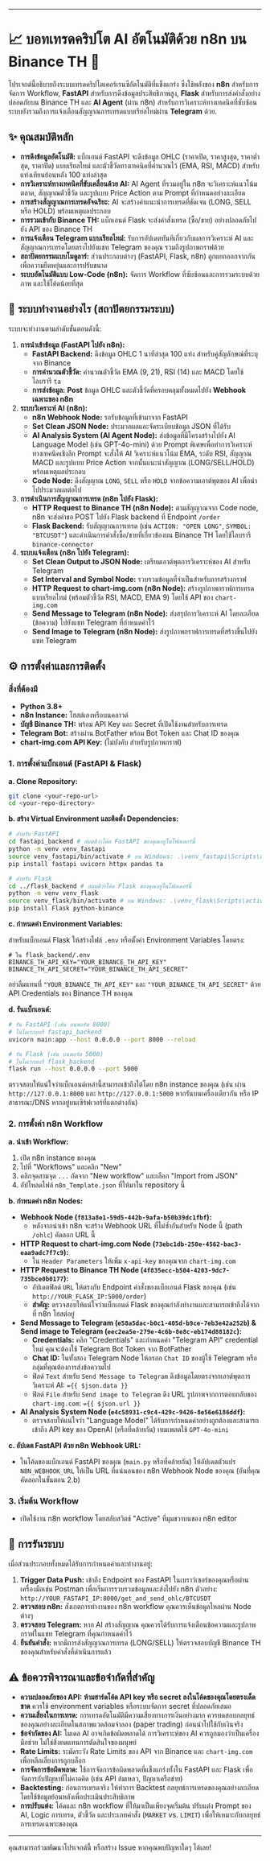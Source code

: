 -----

# 📈 บอทเทรดคริปโต AI อัตโนมัติด้วย n8n บน Binance TH 🤖

โปรเจกต์นี้อธิบายถึงระบบเทรดคริปโตเคอร์เรนซีอัตโนมัติที่แข็งแกร่ง ซึ่งใช้พลังของ **n8n** สำหรับการจัดการ Workflow, **FastAPI** สำหรับการดึงข้อมูลประสิทธิภาพสูง, **Flask** สำหรับการส่งคำสั่งอย่างปลอดภัยบน Binance TH และ **AI Agent** (ผ่าน n8n) สำหรับการวิเคราะห์ทางเทคนิคที่ซับซ้อน ระบบยังรวมถึงการแจ้งเตือนสัญญาณการเทรดแบบเรียลไทม์ผ่าน **Telegram** ด้วย.

## ✨ คุณสมบัติหลัก

  * **การดึงข้อมูลอัตโนมัติ:** แบ็กเอนด์ FastAPI จะดึงข้อมูล OHLC (ราคาเปิด, ราคาสูงสุด, ราคาต่ำสุด, ราคาปิด) แบบเรียลไทม์ และตัวชี้วัดทางเทคนิคที่คำนวณไว้ (EMA, RSI, MACD) สำหรับแท่งเทียนย้อนหลัง 100 แท่งล่าสุด
  * **การวิเคราะห์ทางเทคนิคที่ขับเคลื่อนด้วย AI:** AI Agent ที่รวมอยู่ใน n8n จะวิเคราะห์แนวโน้มตลาด, สัญญาณตัวชี้วัด และรูปแบบ Price Action ตาม Prompt ที่กำหนดอย่างละเอียด
  * **การสร้างสัญญาณการเทรดอัจฉริยะ:** AI จะสร้างคำแนะนำการเทรดที่ชัดเจน (LONG, SELL หรือ HOLD) พร้อมเหตุผลประกอบ
  * **การรวมเข้ากับ Binance TH:** แบ็กเอนด์ Flask จะส่งคำสั่งเทรด (ซื้อ/ขาย) อย่างปลอดภัยไปยัง API ของ Binance TH
  * **การแจ้งเตือน Telegram แบบเรียลไทม์:** รับการอัปเดตทันทีเกี่ยวกับผลการวิเคราะห์ AI และสัญญาณการเทรดโดยตรงไปยังแชท Telegram ของคุณ รวมถึงรูปภาพกราฟด้วย
  * **สถาปัตยกรรมแบบโมดูลาร์:** ส่วนประกอบต่างๆ (FastAPI, Flask, n8n) ถูกแยกออกจากกันเพื่อความยืดหยุ่นและการปรับขนาด
  * **ระบบอัตโนมัติแบบ Low-Code (n8n):** จัดการ Workflow ที่ซับซ้อนและการรวมระบบด้วยภาพ และใช้โค้ดน้อยที่สุด

## 🚀 ระบบทำงานอย่างไร (สถาปัตยกรรมระบบ)

ระบบจะทำงานตามลำดับขั้นตอนดังนี้:

1.  **การนำเข้าข้อมูล (FastAPI ไปยัง n8n):**
      * **FastAPI Backend:** ดึงข้อมูล OHLC 1 นาทีล่าสุด 100 แท่ง สำหรับคู่สัญลักษณ์ที่ระบุจาก Binance
      * **การคำนวณตัวชี้วัด:** คำนวณตัวชี้วัด EMA (9, 21), RSI (14) และ MACD โดยใช้ไลบรารี `ta`
      * **การส่งข้อมูล:** **Post** ข้อมูล OHLC และตัวชี้วัดที่ครอบคลุมทั้งหมดไปยัง **Webhook เฉพาะของ n8n**
2.  **ระบบวิเคราะห์ AI (n8n):**
      * **n8n Webhook Node:** รอรับข้อมูลที่เข้ามาจาก FastAPI
      * **Set Clean JSON Node:** ประมวลผลและจัดระเบียบข้อมูล JSON ที่ได้รับ
      * **AI Analysis System (AI Agent Node):** ส่งข้อมูลที่มีโครงสร้างไปยัง AI Language Model (เช่น GPT-4o-mini) ด้วย Prompt พิเศษเพื่อทำการวิเคราะห์ทางเทคนิคเชิงลึก Prompt จะสั่งให้ AI วิเคราะห์แนวโน้ม EMA, ระดับ RSI, สัญญาณ MACD และรูปแบบ Price Action จากนั้นแนะนำสัญญาณ (LONG/SELL/HOLD) พร้อมเหตุผลประกอบ
      * **Code Node:** ดึงสัญญาณ `LONG`, `SELL` หรือ `HOLD` จากข้อความเอาต์พุตของ AI เพื่อนำไปประมวลผลต่อไป
3.  **การดำเนินการสัญญาณการเทรด (n8n ไปยัง Flask):**
      * **HTTP Request to Binance TH (n8n Node):** ตามสัญญาณจาก Code node, n8n จะส่งคำขอ POST ไปยัง Flask backend ที่ Endpoint `/order`
      * **Flask Backend:** รับสัญญาณการเทรด (เช่น `ACTION: "OPEN LONG"`, `SYMBOL: "BTCUSDT"`) และดำเนินการคำสั่งซื้อ/ขายที่เกี่ยวข้องบน Binance TH โดยใช้ไลบรารี `binance-connector`
4.  **ระบบแจ้งเตือน (n8n ไปยัง Telegram):**
      * **Set Clean Output to JSON Node:** เตรียมเอาต์พุตการวิเคราะห์ของ AI สำหรับ Telegram
      * **Set Interval and Symbol Node:** รวบรวมข้อมูลที่จำเป็นสำหรับการสร้างกราฟ
      * **HTTP Request to chart-img.com (n8n Node):** สร้างรูปภาพกราฟการเทรดแบบเรียลไทม์ (พร้อมตัวชี้วัด RSI, MACD, EMA 9) โดยใช้ API ของ `chart-img.com`
      * **Send Message to Telegram (n8n Node):** ส่งสรุปการวิเคราะห์ AI โดยละเอียด (ข้อความ) ไปยังแชท Telegram ที่กำหนดค่าไว้
      * **Send Image to Telegram (n8n Node):** ส่งรูปภาพกราฟการเทรดที่สร้างขึ้นไปยังแชท Telegram

## ⚙️ การตั้งค่าและการติดตั้ง

### สิ่งที่ต้องมี

  * **Python 3.8+**
  * **n8n Instance:** โฮสต์เองหรือบนคลาวด์
  * **บัญชี Binance TH:** พร้อม API Key และ Secret ที่เปิดใช้งานสำหรับการเทรด
  * **Telegram Bot:** สร้างผ่าน BotFather พร้อม Bot Token และ Chat ID ของคุณ
  * **chart-img.com API Key:** (ไม่บังคับ สำหรับรูปภาพกราฟ)

### 1\. การตั้งค่าแบ็กเอนด์ (FastAPI & Flask)

**a. Clone Repository:**

```bash
git clone <your-repo-url>
cd <your-repo-directory>
```

**b. สร้าง Virtual Environment และติดตั้ง Dependencies:**

```bash
# สำหรับ FastAPI
cd fastapi_backend # สมมติว่าโค้ด FastAPI ของคุณอยู่ในโฟลเดอร์นี้
python -m venv venv_fastapi
source venv_fastapi/bin/activate # บน Windows: .\venv_fastapi\Scripts\activate
pip install fastapi uvicorn httpx pandas ta

# สำหรับ Flask
cd ../flask_backend # สมมติว่าโค้ด Flask ของคุณอยู่ในโฟลเดอร์นี้
python -m venv venv_flask
source venv_flask/bin/activate # บน Windows: .\venv_flask\Scripts\activate
pip install Flask python-binance
```

**c. กำหนดค่า Environment Variables:**

สำหรับแบ็กเอนด์ Flask ให้สร้างไฟล์ `.env` หรือตั้งค่า Environment Variables โดยตรง:

```env
# ใน flask_backend/.env
BINANCE_TH_API_KEY="YOUR_BINANCE_TH_API_KEY"
BINANCE_TH_API_SECRET="YOUR_BINANCE_TH_API_SECRET"
```

อย่าลืมแทนที่ `"YOUR_BINANCE_TH_API_KEY"` และ `"YOUR_BINANCE_TH_API_SECRET"` ด้วย API Credentials ของ Binance TH ของคุณ

**d. รันแบ็กเอนด์:**

```bash
# รัน FastAPI (เช่น บนพอร์ต 8000)
# ในไดเรกทอรี fastapi_backend
uvicorn main:app --host 0.0.0.0 --port 8000 --reload

# รัน Flask (เช่น บนพอร์ต 5000)
# ในไดเรกทอรี flask_backend
flask run --host 0.0.0.0 --port 5000
```

ตรวจสอบให้แน่ใจว่าแบ็กเอนด์เหล่านี้สามารถเข้าถึงได้โดย n8n instance ของคุณ (เช่น ผ่าน `http://127.0.0.1:8000` และ `http://127.0.0.1:5000` หากรันบนเครื่องเดียวกัน หรือ IP สาธารณะ/DNS หากอยู่บนเซิร์ฟเวอร์ที่แตกต่างกัน)

### 2\. การตั้งค่า n8n Workflow

**a. นำเข้า Workflow:**

1.  เปิด n8n instance ของคุณ
2.  ไปที่ "Workflows" และคลิก "New"
3.  คลิกจุดสามจุด `...` ถัดจาก "New workflow" และเลือก "Import from JSON"
4.  อัปโหลดไฟล์ `n8n_Template.json` ที่ให้มาใน repository นี้

**b. กำหนดค่า n8n Nodes:**

  * **Webhook Node (`f813a8e1-59d5-442b-9afa-b50b39dc1fbf`):**
      * หลังจากนำเข้า n8n จะสร้าง Webhook URL ที่ไม่ซ้ำกันสำหรับ Node นี้ (path `/ohlc`) คัดลอก URL นี้
  * **HTTP Request to chart-img.com Node (`73ebc1db-250e-4562-bac3-eaa9adc7f7c9`):**
      * ใน `Header Parameters` ให้เพิ่ม `x-api-key` ของคุณจาก `chart-img.com`
  * **HTTP Request to Binance TH Node (`4f835ecc-b504-4203-9dc7-735bce0b0177`):**
      * อัปเดตฟิลด์ `URL` ให้ตรงกับ Endpoint คำสั่งของแบ็กเอนด์ Flask ของคุณ (เช่น `http://YOUR_FLASK_IP:5000/order`)
      * **สำคัญ:** ตรวจสอบให้แน่ใจว่าแบ็กเอนด์ Flask ของคุณกำลังทำงานและสามารถเข้าถึงได้จากที่ n8n โฮสต์อยู่
  * **Send Message to Telegram (`e58a5dac-b0c1-405d-b9ce-7eb3e42a252b`) & Send image to Telegram (`eec2ea5e-279e-4c6b-8e8c-eb174d88182c`):**
      * **Credentials:** คลิก "Credentials" และกำหนดค่า "Telegram API" credential ใหม่ คุณจะต้องใช้ Telegram Bot Token จาก BotFather
      * **Chat ID:** ในทั้งสอง Telegram Node ให้กรอก `Chat ID` ของผู้ใช้ Telegram หรือกลุ่มที่คุณต้องการส่งข้อความไป
      * ฟิลด์ `Text` สำหรับ `Send Message to Telegram` ดึงข้อมูลโดยตรงจากเอาต์พุตการวิเคราะห์ AI: `={{ $json.data }}`
      * ฟิลด์ `File` สำหรับ `Send image to Telegram` ดึง URL รูปภาพจากการตอบกลับของ `chart-img.com`: `={{ $json.url }}`
  * **AI Analysis System Node (`e4c58931-c9c4-429c-9426-8e56e6186ddf`):**
      * ตรวจสอบให้แน่ใจว่า "Language Model" ได้รับการกำหนดค่าอย่างถูกต้องและสามารถเข้าถึง API key ของ OpenAI (หรือที่คล้ายกัน) เทมเพลตใช้ `GPT-4o-mini`

**c. อัปเดต FastAPI ด้วย n8n Webhook URL:**

  * ในโค้ดของแบ็กเอนด์ FastAPI ของคุณ (`main.py` หรือที่คล้ายกัน) ให้อัปเดตตัวแปร `N8N_WEBHOOK_URL` ให้เป็น URL ที่แน่นอนของ n8n Webhook Node ของคุณ (อันที่คุณคัดลอกในขั้นตอน 2.b)

### 3\. เริ่มต้น Workflow

  * เปิดใช้งาน n8n workflow โดยสลับสวิตช์ "Active" ที่มุมขวาบนของ n8n editor

## 🏃 การรันระบบ

เมื่อส่วนประกอบทั้งหมดได้รับการกำหนดค่าและทำงานอยู่:

1.  **Trigger Data Push:** เข้าถึง Endpoint ของ FastAPI ในเบราว์เซอร์ของคุณหรือผ่านเครื่องมือเช่น Postman เพื่อเริ่มการรวบรวมข้อมูลและส่งไปยัง n8n
    ตัวอย่าง: `http://YOUR_FASTAPI_IP:8000/get_and_send_ohlc/BTCUSDT`
2.  **ตรวจสอบ n8n:** สังเกตการทำงานของ n8n workflow คุณควรเห็นข้อมูลไหลผ่าน Node ต่างๆ
3.  **ตรวจสอบ Telegram:** หาก AI สร้างสัญญาณ คุณควรได้รับการแจ้งเตือนข้อความและรูปภาพกราฟในแชท Telegram ที่คุณกำหนดค่าไว้
4.  **ยืนยันคำสั่ง:** หากมีการส่งสัญญาณการเทรด (LONG/SELL) ให้ตรวจสอบบัญชี Binance TH ของคุณสำหรับคำสั่งที่ดำเนินการแล้ว

## ⚠️ ข้อควรพิจารณาและข้อจำกัดที่สำคัญ

  * **ความปลอดภัยของ API:** **ห้ามฮาร์ดโค้ด API key หรือ secret ลงในโค้ดของคุณโดยตรงเด็ดขาด** ควรใช้ environment variables หรือระบบจัดการ secret ที่ปลอดภัยเสมอ
  * **ความเสี่ยงในการเทรด:** การเทรดอัตโนมัติมีความเสี่ยงทางการเงินอย่างมาก ควรทดสอบกลยุทธ์ของคุณอย่างละเอียดในสภาพแวดล้อมจำลอง (paper trading) ก่อนนำไปใช้กับเงินจริง
  * **ข้อจำกัดของ AI:** โมเดล AI อาจเกิดข้อผิดพลาดได้ การวิเคราะห์ของ AI ควรถูกมองว่าเป็นเครื่องมือช่วย ไม่ใช่สิ่งทดแทนการตัดสินใจของมนุษย์
  * **Rate Limits:** ระมัดระวัง Rate Limits ของ API จาก Binance และ `chart-img.com` เพื่อหลีกเลี่ยงการถูกบล็อก
  * **การจัดการข้อผิดพลาด:** ใช้การจัดการข้อผิดพลาดที่แข็งแกร่งทั้งใน FastAPI และ Flask เพื่อจัดการกับปัญหาที่ไม่คาดคิด (เช่น API ล้มเหลว, ปัญหาเครือข่าย)
  * **Backtesting:** ก่อนการเทรดจริง ให้ทำการ Backtest กลยุทธ์การเทรดของคุณอย่างละเอียดโดยใช้ข้อมูลย้อนหลังเพื่อประเมินประสิทธิภาพ
  * **การปรับแต่ง:** โค้ดและ n8n workflow ที่ให้มาเป็นเพียงจุดเริ่มต้น ปรับแต่ง Prompt ของ AI, Logic การเทรด, ตัวชี้วัด และประเภทคำสั่ง (`MARKET` vs. `LIMIT`) เพื่อให้เหมาะกับกลยุทธ์การเทรดเฉพาะของคุณ

-----

คุณสามารถร่วมพัฒนาโปรเจกต์นี้ หรือสร้าง Issue หากคุณพบปัญหาใดๆ ได้เลย\!
